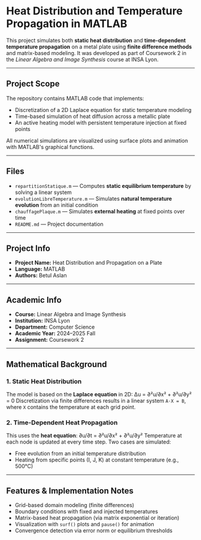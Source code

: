 # Heat Distribution and Temperature Propagation in MATLAB

This project simulates both **static heat distribution** and **time-dependent temperature propagation** on a metal plate using **finite difference methods** and matrix-based modeling. It was developed as part of Coursework 2 in the *Linear Algebra and Image Synthesis* course at INSA Lyon.

---

## Project Scope

The repository contains MATLAB code that implements:
- Discretization of a 2D Laplace equation for static temperature modeling  
- Time-based simulation of heat diffusion across a metallic plate  
- An active heating model with persistent temperature injection at fixed points  

All numerical simulations are visualized using surface plots and animation with MATLAB's graphical functions.

---

## Files

- `repartitionStatique.m` — Computes **static equilibrium temperature** by solving a linear system  
- `evolutionLibreTemperature.m` — Simulates **natural temperature evolution** from an initial condition  
- `chauffagePlaque.m` — Simulates **external heating** at fixed points over time  
- `README.md` — Project documentation

---

## Project Info

- **Project Name:** Heat Distribution and Propagation on a Plate  
- **Language:** MATLAB  
- **Authors:** Betul Aslan  

---

## Academic Info

- **Course:** Linear Algebra and Image Synthesis  
- **Institution:** INSA Lyon  
- **Department:** Computer Science  
- **Academic Year:** 2024–2025 Fall  
- **Assignment:** Coursework 2

---

## Mathematical Background

### 1. Static Heat Distribution
The model is based on the **Laplace equation** in 2D:
Δu = ∂²u/∂x² + ∂²u/∂y² = 0
Discretization via finite differences results in a linear system `A·X = B`, where `X` contains the temperature at each grid point.

### 2. Time-Dependent Heat Propagation
This uses the **heat equation**:
∂u/∂t = ∂²u/∂x² + ∂²u/∂y²
Temperature at each node is updated at every time step. Two cases are simulated:

- Free evolution from an initial temperature distribution
- Heating from specific points (I, J, K) at constant temperature (e.g., 500°C)

---

## Features & Implementation Notes

- Grid-based domain modeling (finite differences)  
- Boundary conditions with fixed and injected temperatures  
- Matrix-based heat propagation (via matrix exponential or iteration)  
- Visualization with `surf()` plots and `pause()` for animation  
- Convergence detection via error norm or equilibrium thresholds  
